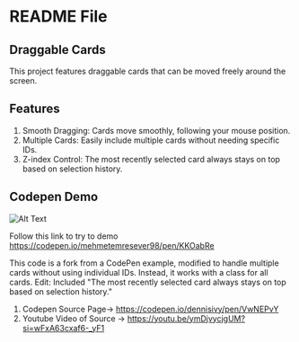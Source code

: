 # **README File**

## **Draggable Cards**

This project features draggable cards that can be moved freely around the screen.

## **Features**

1. Smooth Dragging: Cards move smoothly, following your mouse position.
2. Multiple Cards: Easily include multiple cards without needing specific IDs.
3. Z-index Control: The most recently selected card always stays on top based on selection history.

## **Codepen Demo**
![Alt Text](https://media0.giphy.com/media/v1.Y2lkPTc5MGI3NjExbHBjbHZ4MWdudHBwYWl5enhoazE0dGd6NHV0dmowMzFicmdwZXo2MyZlcD12MV9pbnRlcm5hbF9naWZfYnlfaWQmY3Q9Zw/id5X0z0MynjdpIQvUD/giphy.gif)

Follow this link to try to demo https://codepen.io/mehmetemresever98/pen/KKOabRe


This code is a fork from a CodePen example, modified to handle multiple cards without using individual IDs. 
Instead, it works with a class for all cards. Edit: Included "The most recently selected card always stays on top based on selection history."
1. Codepen Source Page-> https://codepen.io/dennisivy/pen/VwNEPvY
2. Youtube Video of Source -> https://youtu.be/ymDjvycjgUM?si=wFxA63cxaf6-_yF1
